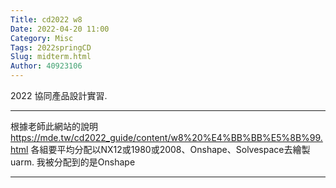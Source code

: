 ```yaml
---
Title: cd2022 w8
Date: 2022-04-20 11:00
Category: Misc
Tags: 2022springCD
Slug: midterm.html
Author: 40923106
---
```


2022 協同產品設計實習.

<!-- PELICAN_END_SUMMARY -->


----
根據老師此網站的說明 https://mde.tw/cd2022_guide/content/w8%20%E4%BB%BB%E5%8B%99.html
各組要平均分配以NX12或1980或2008、Onshape、Solvespace去繪製uarm.
我被分配到的是Onshape


----


